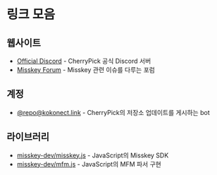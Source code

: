 # 링크 모음

## 웹사이트
- [Official Discord](https://discord.gg/V8qghB28Aj) - CherryPick 공식 Discord 서버
- [Misskey Forum](https://forum.misskey.io/) - Misskey 관련 이슈를 다루는 포럼

## 계정
- [@repo@kokonect.link](https://kokonect.link/@repo) - CherryPick의 저장소 업데이트를 게시하는 bot

## 라이브러리
- [misskey-dev/misskey.js](https://github.com/misskey-dev/misskey.js) - JavaScript의 Misskey SDK
- [misskey-dev/mfm.js](https://github.com/misskey-dev/mfm.js) - JavaScript의 MFM 파서 구현

